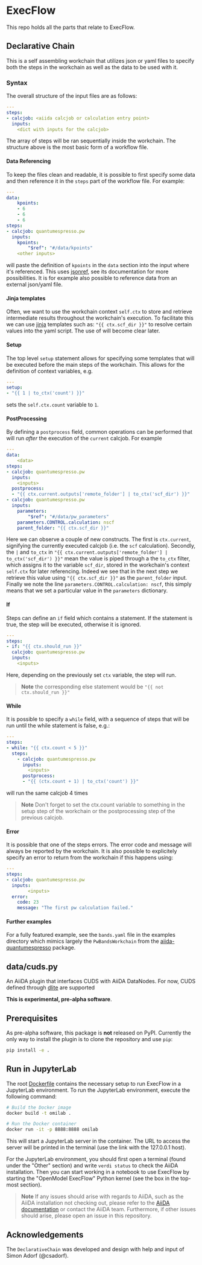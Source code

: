 # ExecFlow

This repo holds all the parts that relate to ExecFlow.

## Declarative Chain

This is a self assembling workchain that utilizes json or yaml files to specify both the steps in the workchain as well as the data to be used with it.

### Syntax

The overall structure of the input files are as follows:

```yaml
---
steps:
- calcjob: <aiida calcjob or calculation entry point>
  inputs:
    <dict with inputs for the calcjob>
```

The array of steps will be ran sequentially inside the workchain. The structure above is the most basic form of a workflow file.

#### Data Referencing

To keep the files clean and readable, it is possible to first specify some data and then reference it in the `steps` part of the workflow file. For example:

```yaml
---
data:
    kpoints:
    - 6
    - 6
    - 6
steps:
- calcjob: quantumespresso.pw
  inputs:
    kpoints:
        "$ref": "#/data/kpoints"
    <other inputs>
```

will paste the definition of `kpoints` in the `data` section into the input where it's referenced. This uses [jsonref](https://pypi.org/project/jsonref/), see its documentation for more possibilities. It is for example also possible to reference data from an external json/yaml file.

#### Jinja templates

Often, we want to use the workchain context `self.ctx` to store and retrieve intermediate results throughout the workchain's execution. To facilitate this we can use [jinja](https://jinja.palletsprojects.com/en/3.1.x/) templates such as:
`"{{ ctx.scf_dir }}"` to resolve certain values into the yaml script. The use of will become clear later.

#### Setup

The top level `setup` statement allows for specifying some templates that will be executed before the main steps of the workchain.
This allows for the definition of context variables, e.g.

```yaml
---
setup:
- "{{ 1 | to_ctx('count') }}"
```

sets the `self.ctx.count` variable to `1`.

#### PostProcessing

By defining a `postprocess` field, common operations can be performed that will run _after_ the execution of the `current` calcjob. For example

```yaml
---
data:
    <data>
steps:
- calcjob: quantumespresso.pw
  inputs:
    <inputs>
  postprocess:
  - "{{ ctx.current.outputs['remote_folder'] | to_ctx('scf_dir') }}"
- calcjob: quantumespresso.pw
  inputs:
    parameters:
        "$ref": "#/data/pw_parameters"
    parameters.CONTROL.calculation: nscf
    parent_folder: "{{ ctx.scf_dir }}"
```

Here we can observe a couple of new constructs. The first is `ctx.current`, signifying the currently executed calcjob (i.e. the `scf` calculation). Secondly, the `|` and `to_ctx` in `"{{ ctx.current.outputs['remote_folder'] | to_ctx('scf_dir') }}"` mean the value is piped through a the `to_ctx` filter, which assigns it to the variable `scf_dir`, stored in the workchain's context `self.ctx` for later referencing. Indeed we see that in the next step we retrieve this value using `"{{ ctx.scf_dir }}"` as the `parent_folder` input. Finally we note the line `parameters.CONTROL.calculation: nscf`, this simply means that we set a particular value in the `parameters` dictionary.

#### If

Steps can define an `if` field which contains a statement. If the statement is true, the step will be executed, otherwise it is ignored.

```yaml
---
steps:
- if: "{{ ctx.should_run }}"
  calcjob: quantumespresso.pw
  inputs:
    <inputs>
```

Here, depending on the previously set `ctx` variable, the step will run.

> **Note** the corresponding else statement would be `"{{ not ctx.should_run }}"`

#### While

It is possible to specify a `while` field, with a sequence of steps that will be run until the while statement is false, e.g.:

```yaml
---
steps:
- while: "{{ ctx.count < 5 }}"
  steps:
    - calcjob: quantumespresso.pw
      inputs:
        <inputs>
      postprocess:
      - "{{ (ctx.count + 1) | to_ctx('count') }}"
```

will run the same calcjob 4 times

> **Note** Don't forget to set the ctx.count variable to something in the setup step of the workchain or the postprocessing step of the previous calcjob.

#### Error

It is possible that one of the steps errors. The error code and message will always be reported by the workchain. It is also possible to explicitely specify an error to return from the workchain if this happens using:

```yaml
---
steps:
- calcjob: quantumespresso.pw
  inputs:
        <inputs>
  error:
    code: 23
    message: "The first pw calculation failed."
```

#### Further examples

For a fully featured example, see the `bands.yaml` file in the examples directory which mimics largely the `PwBandsWorkchain` from the [aiida-quantumespresso](https://github.com/aiidateam/aiida-quantumespresso) package.

## data/cuds.py

An AiiDA plugin that interfaces CUDS with AiiDA DataNodes.
For now, CUDS defined through [dlite](https://github.com/SINTEF/dlite) are supported

**This is experimental, pre-alpha software**.

## Prerequisites

As pre-alpha software, this package is **not** released on PyPI.
Currently the only way to install the plugin is to clone the
repository and use `pip`:

```bash
pip install -e .
```

## Run in JupyterLab

The root [Dockerfile](./Dockerfile) contains the necessary setup to run ExecFlow in a JupyterLab environment.
To run the JupyterLab environment, execute the following command:

```bash
# Build the Docker image
docker build -t omilab .

# Run the Docker container
docker run -it -p 8888:8888 omilab
```

This will start a JupyterLab server in the container.
The URL to access the server will be printed in the terminal (use the link with the 127.0.0.1 host).

For the JupyterLab environment, you should first open a terminal (found under the "Other" section) and write `verdi status` to check the AiiDA installation.
Then you can start working in a notebook to use ExecFlow by starting the "OpenModel ExecFlow" Python kernel (see the box in the top-most section).

> **Note** If any issues should arise with regards to AiiDA, such as the AiiDA installation not checking out, please refer to the [AiiDA documentation](https://aiida.readthedocs.io/projects/aiida-core/en/stable/) or contact the AiiDA team.
> Furthermore, if other issues should arise, please open an issue in this repository.

## Acknowledgements

The `DeclarativeChain` was developed and design with help and input of Simon Adorf (@csadorf).
